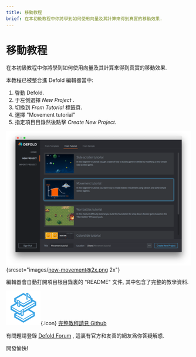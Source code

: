```yaml
---
title: 移動教程
brief: 在本初級教程中你將學到如何使用向量及其計算來得到真實的移動效果.
---
```


# 移動教程

在本初級教程中你將學到如何使用向量及其計算來得到真實的移動效果.

本教程已被整合進 Defold 編輯器當中:

1. 啓動 Defold.
2. 于左側選擇 *New Project* .
3. 切換到 *From Tutorial* 標籤頁.
4. 選擇 "Movement tutorial"
5. 指定項目目錄然後點擊 *Create New Project*.

![new project](images/new-movement.png){srcset="images/new-movement@2x.png 2x"}

編輯器會自動打開項目根目錄裏的 "README" 文件, 其中包含了完整的教學資料.

![icon](images/icon-tutorial.svg){.icon} [完整教程請見 Github](https://github.com/defold/tutorial-movement)

有問題請登錄 [Defold Forum](//forum.defold.com) , 這裏有官方和友善的網友爲你答疑解惑.

開發愉快!

